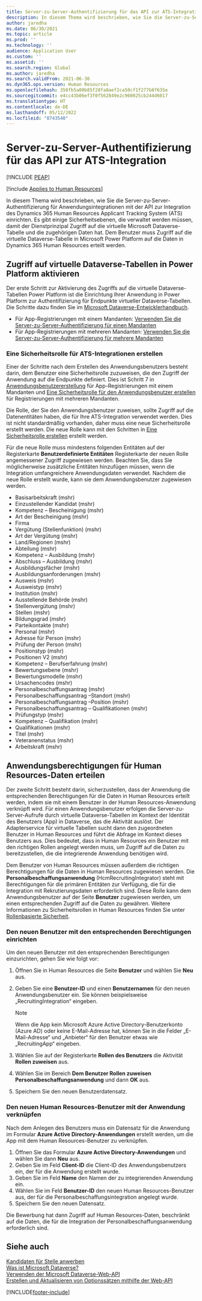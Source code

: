 ```yaml
---
title: Server-zu-Server-Authentifizierung für das API zur ATS-Integration
description: In diesem Thema wird beschrieben, wie Sie die Server-zu-Server-Authentifizierung für Integrationen mit der API zur Integration des Dynamics 365 Human Resources Applicant Tracking System (ATS) einrichten.
author: jaredha
ms.date: 06/30/2021
ms.topic: article
ms.prod: ''
ms.technology: ''
audience: Application User
ms.custom: ''
ms.assetid: ''
ms.search.region: Global
ms.author: jaredha
ms.search.validFrom: 2021-06-30
ms.dyn365.ops.version: Human Resources
ms.openlocfilehash: 350fb5a00b85f28fa8aef2ca50cf1f277b8f635e
ms.sourcegitcommit: e4cc43b06ef3f0f562849e2c960025cb244d6017
ms.translationtype: HT
ms.contentlocale: de-DE
ms.lasthandoff: 05/12/2022
ms.locfileid: "8743540"
---
```

# <a name="server-to-server-authentication-for-the-ats-integration-api"></a>Server-zu-Server-Authentifizierung für das API zur ATS-Integration


[!INCLUDE [PEAP](../includes/peap-1.md)]

[!include [Applies to Human Resources](../includes/applies-to-hr.md)]

In diesem Thema wird beschrieben, wie Sie die Server-zu-Server-Authentifizierung für Anwendungsintegrationen mit der API zur Integration des Dynamics 365 Human Resources Applicant Tracking System (ATS) einrichten. Es gibt einige Sicherheitsebenen, die verwaltet werden müssen, damit der Dienstprinzipal Zugriff auf die virtuelle Microsoft Dataverse- Tabelle und die zugehörigen Daten hat. Dem Benutzer muss Zugriff auf die virtuelle Dataverse-Tabelle in Microsoft Power Platform auf die Daten in Dynamics 365 Human Resources erteilt werden.

## <a name="enable-access-to-dataverse-virtual-tables-in-power-platform"></a>Zugriff auf virtuelle Dataverse-Tabellen in Power Platform aktivieren

Der erste Schritt zur Aktivierung des Zugriffs auf die virtuelle Dataverse-Tabellen Power Platform ist die Einrichtung Ihrer Anwendung in Power Platform zur Authentifizierung für Endpunkte virtueller Dataverse-Tabellen. Die Schritte dazu finden Sie im [Microsoft Dataverse-Entwicklerhandbuch](/powerapps/developer/data-platform).

  - Für App-Registrierungen mit einem Mandanten: [Verwenden Sie die Server-zu-Server-Authentifizierung für einen Mandanten](/powerapps/developer/data-platform/use-single-tenant-server-server-authentication)
  - Für App-Registrierungen mit mehreren Mandanten: [Verwenden Sie die Server-zu-Server-Authentifizierung für mehrere Mandanten](/powerapps/developer/data-platform/use-multi-tenant-server-server-authentication)

### <a name="creating-a-security-role-for-ats-integrations"></a>Eine Sicherheitsrolle für ATS-Integrationen erstellen

Einer der Schritte nach dem Erstellen des Anwendungsbenutzers besteht darin, dem Benutzer eine Sicherheitsrolle zuzuweisen, die den Zugriff der Anwendung auf die Endpunkte definiert. Dies ist Schritt 7 in [Anwendungsbenutzererstellung](/powerapps/developer/data-platform/use-single-tenant-server-server-authentication#application-user-creation) für App-Registrierungen mit einem Mandanten und [Eine Sicherheitsrolle für den Anwendungsbenutzer erstellen](/powerapps/developer/data-platform/use-multi-tenant-server-server-authentication#create-a-security-role-for-the-application-user) für Registrierungen mit mehreren Mandanten. 

Die Rolle, der Sie den Anwendungsbenutzer zuweisen, sollte Zugriff auf die Datenentitäten haben, die für Ihre ATS-Integration verwendet werden. Dies ist nicht standardmäßig vorhanden, daher muss eine neue Sicherheitsrolle erstellt werden. Die neue Rolle kann mit den Schritten in [Eine Sicherheitsrolle erstellen](/power-platform/admin/create-edit-security-role#create-a-security-role) erstellt werden.

Für die neue Rolle muss mindestens folgenden Entitäten auf der Registerkarte **Benutzerdefinierte Entitäten** Registerkarte der neuen Rolle angemessener Zugriff zugewiesen werden. Beachten Sie, dass Sie möglicherweise zusätzliche Entitäten hinzufügen müssen, wenn die Integration umfangreichere Anwendungsdaten verwendet. Nachdem die neue Rolle erstellt wurde, kann sie dem Anwendungsbenutzer zugewiesen werden.

  - Basisarbeitskraft (mshr)
  - Einzustellender Kandidat (mshr)
  - Kompetenz – Bescheinigung (mshr)
  - Art der Bescheinigung (mshr)
  - Firma
  - Vergütung (Stellenfunktion) (mshr)
  - Art der Vergütung (mshr)
  - Land/Regionen (mshr)
  - Abteilung (mshr)
  - Kompetenz – Ausbildung (mshr)
  - Abschluss – Ausbildung (mshr)
  - Ausbildungsfächer (mshr)
  - Ausbildungsanforderungen (mshr)
  - Ausweis (mshr)
  - Ausweistyp (mshr)
  - Institution (mshr)
  - Ausstellende Behörde (mshr)
  - Stellenvergütung (mshr)
  - Stellen (mshr)
  - Bildungsgrad (mshr)
  - Parteikontakte (mshr)
  - Personal (mshr)
  - Adresse für Person (mshr)
  - Prüfung der Person (mshr)
  - Positionstyp (mshr)
  - Positionen V2 (mshr)
  - Kompetenz – Berufserfahrung (mshr)
  - Bewertungsebene (mshr)
  - Bewertungsmodelle (mshr)
  - Ursachencodes (mshr)
  - Personalbeschaffungsantrag (mshr)
  - Personalbeschaffungsantrag –Standort (mshr)
  - Personalbeschaffungsantrag –Position (mshr)
  - Personalbeschaffungsantrag – Qualifikationen (mshr)
  - Prüfungstyp (mshr)
  - Kompetenz – Qualifikation (mshr)
  - Qualifikationen (mshr)
  - Titel (mshr)
  - Veteranenstatus (mshr)
  - Arbeitskraft (mshr)

## <a name="granting-application-permissions-to-human-resources-data"></a>Anwendungsberechtigungen für Human Resources-Daten erteilen

Der zweite Schritt besteht darin, sicherzustellen, dass der Anwendung die entsprechenden Berechtigungen für die Daten in Human Resources erteilt werden, indem sie mit einem Benutzer in der Human Resources-Anwendung verknüpft wird. Für einen Anwendungsbenutzer erfolgen die Server-zu-Server-Aufrufe durch virtuelle Dataverse-Tabellen im Kontext der Identität des Benutzers (App) in Dataverse, das die Aktivität auslöst. Der Adapterservice für virtuelle Tabellen sucht dann den zugeordneten Benutzer in Human Resources und führt die Abfrage im Kontext dieses Benutzers aus. Dies bedeutet, dass in Human Resources ein Benutzer mit den richtigen Rollen angelegt werden muss, um Zugriff auf die Daten zu bereitzustellen, die die integrierende Anwendung benötigen wird.

Dem Benutzer von Human Resources müssen außerdem die richtigen Berechtigungen für die Daten in Human Resources zugewiesen werden. Die **Personalbeschaffungsanwendung** (HcmRecruitingIntegrator) steht mit Berechtigungen für die primären Entitäten zur Verfügung, die für die Integration mit Rekrutierungsdaten erforderlich sind. Diese Rolle kann dem Anwendungsbenutzer auf der Seite **Benutzer** zugewiesen werden, um einen entsprechenden Zugriff auf die Daten zu gewähren. Weitere Informationen zu Sicherheitsrollen in Human Resources finden Sie unter [Rollenbasierte Sicherheit](/dynamics365/fin-ops-core/dev-itpro/sysadmin/role-based-security).

### <a name="set-up-the-new-user-with-appropriate-permissions"></a>Den neuen Benutzer mit den entsprechenden Berechtigungen einrichten

Um den neuen Benutzer mit den entsprechenden Berechtigungen einzurichten, gehen Sie wie folgt vor:

  1. Öffnen Sie in Human Resources die Seite **Benutzer** und wählen Sie **Neu** aus.
  2. Geben Sie eine **Benutzer-ID** und einen **Benutzernamen** für den neuen Anwendungsbenutzer ein. Sie können beispielsweise „RecruitingIntegration“ eingeben.

      > [!NOTE]
      > Wenn die App kein Microsoft Azure Active Directory-Benutzerkonto (Azure AD) oder keine E-Mail-Adresse hat, können Sie in die Felder „E-Mail-Adresse“ und „Anbieter“ für den Benutzer etwas wie „RecruitingApp“ eingeben.

  3. Wählen Sie auf der Registerkarte **Rollen des Benutzers** die Aktivität **Rollen zuweisen** aus.
  4. Wählen Sie im Bereich **Dem Benutzer Rollen zuweisen** **Personalbeschaffungsanwendung** und dann **OK** aus.
  5. Speichern Sie den neuen Benutzerdatensatz.

### <a name="link-the-new-human-resources-user-to-the-application"></a>Den neuen Human Resources-Benutzer mit der Anwendung verknüpfen

Nach dem Anlegen des Benutzers muss ein Datensatz für die Anwendung im Formular **Azure Active Directory-Anwendungen** erstellt werden, um die App mit dem Human Resources-Benutzer zu verknüpfen.

  1. Öffnen Sie das Formular **Azure Active Directory-Anwendungen** und wählen Sie dann **Neu** aus.
  2. Geben Sie im Feld **Client-ID** die Client-ID des Anwendungsbenutzers ein, der für die Anwendung erstellt wurde.
  3. Geben Sie im Feld **Name** den Namen der zu integrierenden Anwendung ein.
  4. Wählen Sie im Feld **Benutzer-ID** den neuen Human Resources-Benutzer aus, der für die Personalbeschaffungsintegration angelegt wurde.
  5. Speichern Sie den neuen Datensatz.

Die Bewerbung hat dann Zugriff auf Human Resources-Daten, beschränkt auf die Daten, die für die Integration der Personalbeschaffungsanwendung erforderlich sind.

## <a name="see-also"></a>Siehe auch

[Kandidaten für Stelle anwerben](hr-personnel-recruit.md)<br>
[Was ist Microsoft Dataverse?](/powerapps/maker/data-platform/data-platform-intro)<br>
[Verwenden der Microsoft Dataverse-Web-API](/powerapps/developer/data-platform/webapi/overview)<br>
[Erstellen und Aktualisieren von Optionssätzen mithilfe der Web-API](/powerapps/developer/data-platform/webapi/create-update-optionsets)<br>

[!INCLUDE[footer-include](../includes/footer-banner.md)]
